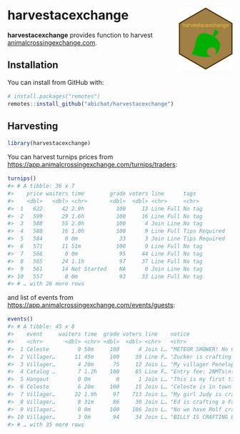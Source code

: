 
<!-- README.md is generated from README.Rmd. Please edit that file -->

# harvestacexchange <img src='man/figures/logo.png' align="right" height="139" />

<!-- badges: start -->

<!-- badges: end -->

**harvestacexchange** provides function to harvest
[animalcrossingexchange.com](https://app.animalcrossingexchange.com).

## Installation

You can install from GitHub with:

``` r
# install.packages("remotes")
remotes::install_github("abichat/harvestacexchange")
```

## Harvesting

``` r
library(harvestacexchange)
```

You can harvest turnips prices from
<https://app.animalcrossingexchange.com/turnips/traders>:

``` r
turnips()
#> # A tibble: 36 x 7
#>    price waiters time        grade voters line      tags         
#>    <dbl>   <dbl> <chr>       <dbl>  <dbl> <chr>     <chr>        
#>  1   622      42 2.9h          100     13 Line Full No tag       
#>  2   599      29 1.6h          100     16 Line Full No tag       
#>  3   588      55 2.0h          100      4 Join Line No tag       
#>  4   588      16 1.0h          100      9 Line Full Tips Required
#>  5   584       0 0m             33      3 Join Line Tips Required
#>  6   571      11 51m           100      9 Line Full No tag       
#>  7   566       0 0m             95     44 Line Full No tag       
#>  8   565      24 1.1h           97     37 Line Full No tag       
#>  9   561      14 Not Started    NA      0 Join Line No tag       
#> 10   557       0 0m             93     33 Line Full No tag       
#> # … with 26 more rows
```

and list of events from
<https://app.animalcrossingexchange.com/events/guests>:

``` r
events()
#> # A tibble: 45 x 8
#>    event     waiters time  grade voters line    notice                   tags   
#>    <chr>       <dbl> <chr> <dbl>  <dbl> <chr>   <chr>                    <chr>  
#>  1 Celeste         9 50m     100      4 Join L… "METEOR SHOWER! No Cele… No tag 
#>  2 Villager…      11 45m     100     39 Line F… "Zucker is crafting ZEN… No tag 
#>  3 Villager…       4 20m      75     12 Join L… "My villager Penelope i… Tips R…
#>  4 Catalog …       7 1.2h    100     85 Line F… "Entry fee: 2NMTs\n(I n… Tips R…
#>  5 Hangout         0 0m        0      1 Join L… "This is my first time … No tag 
#>  6 Celeste         6 20m     100     15 Join L… "Celeste is in town & n… No tag 
#>  7 Villager…      22 1.9h     97    713 Join L… "My girl Judy is crafti… No tag 
#>  8 Villager…       8 31m      86     30 Join L… "Ed is crafting a Fancy… No tag 
#>  9 Villager…       0 0m      100    106 Join L… "No we have Rolf crafti… No tag 
#> 10 Villager…       3 9m       94     34 Join L… "BILLY IS CRAFTING BEEK… No tag 
#> # … with 35 more rows
```
